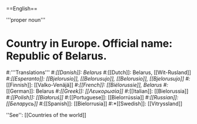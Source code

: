 ==English==

'''proper noun'''

# Country in Europe. Official name: Republic of Belarus.
#:'''Translations'''
#:*[[Danish]]: Belarus
#:*[[Dutch]]: Belarus, [[Wit-Rusland]]
#:*[[Esperanto]]: [[Bjelorusio]], [[Belorusujo]], [[Belorusio]], [[Bjelorusujo]]
#:*[[Finnish]]: [[Valko-Venäjä]]
#:*[[French]]: [[Biélorussie]], Belarus
#:*[[German]]: Belarus
#:*[[Greek]]: [[Λευκορωσία]]
#:*[[Italian]]: [[Bielorussia]]
#:*[[Polish]]: [[Białoruś]]
#:*[[Portuguese]]: [[Bielorrússia]]
#:*[[Russian]]: [[Беларусь]]
#:*[[Spanish]]: [[Bielorrusia]]
#:*[[Swedish]]: [[Vitryssland]]

''See'': [[Countries of the world]]